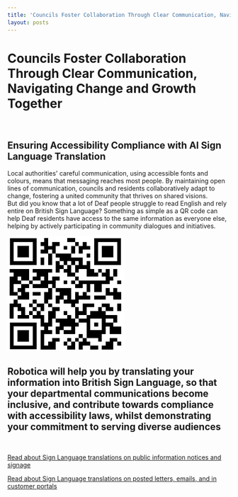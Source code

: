 ```yaml
---
title: 'Councils Foster Collaboration Through Clear Communication, Navigating Change and Growth Together'
layout: posts
---
```


# Councils Foster Collaboration Through Clear Communication, Navigating Change and Growth Together

![]()

## Ensuring Accessibility Compliance with AI Sign Language Translation

Local authorities' careful communication, using accessible fonts and colours, means that messaging reaches most people.  By maintaining open lines of communication, councils and residents collaboratively adapt to change, fostering a united community that thrives on shared visions.  
But did you know that a lot of Deaf people struggle to read English and rely entire on British Sign Language?
Something as simple as a QR code can help Deaf residents have access to the same information as everyone else, helping by actively participating in community dialogues and initiatives.

![QR Code](/posts/images/qr-contact.png)

## Robotica will help you by translating your information into British Sign Language, so that your departmental communications become inclusive, and contribute towards compliance with accessibility laws, whilst demonstrating your commitment to serving diverse audiences

<br/>

[Read about Sign Language translations on public information notices and signage](/solutions/gazette)

[Read about Sign Language translations on posted letters, emails, and in customer portals](/solutions/correspondent)
